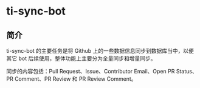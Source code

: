# ti-sync-bot

## 简介

ti-sync-bot 的主要任务是将 Github 上的一些数据信息同步到数据库当中，以便其它 bot 后续使用，整体功能上主要分为全量同步和增量同步。

同步的内容包括：Pull Request、Issue、Contributor Email、Open PR Status、PR Comment、PR Review 和 PR Review Comment。
